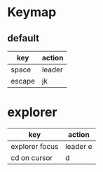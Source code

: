 # Keymap

## default

| key    | action |
| ------ | ------ |
| space  | leader |
| escape | jk     |

# explorer

| key            | action   |
| -------------- | -------- |
| explorer focus | leader e |
| cd on cursor   | d        |